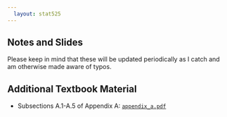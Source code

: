 ```yaml
---
  layout: stat525
---
```

  
Notes and Slides
-------

Please keep in mind that these will be updated periodically as I catch and am otherwise made aware of typos.

## Additional Textbook Material
* Subsections A.1-A.5 of Appendix A: [`appendix_a.pdf`](https://maryclare.github.io/stat525/content/appendix_a.pdf)